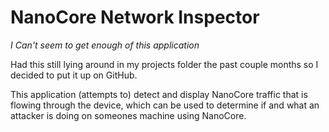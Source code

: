 # NanoCore Network Inspector

_I Can't seem to get enough of this application_

Had this still lying around in my projects folder the past couple months so I decided to put it up on GitHub.

This application (attempts to) detect and display NanoCore traffic that is flowing through the device, which can be used to determine if and what an attacker is doing on someones machine using NanoCore.
